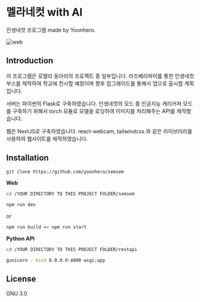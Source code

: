 # 멜라네컷 with AI

인생네컷 프로그램 made by Yoonhero.

![web](https://github.com/yoonhero/semsem/blob/master/docs/main_web.png?raw=true)

## Introduction

이 프로그램은 로맬라 동아리의 프로젝트 중 일부입니다. 라즈베리파이를 통한 인생네컷 부스를 제작하여 학교에 전시할 예정이며 향후 업그레이드를 통해서 앱으로 출시할 계획입니다.

서버는 파이썬의 Flask로 구축하였습니다. 인생네컷의 모드 중 인공지능 캐리커쳐 모드를 구축하기 위해서 torch 모듈로 모델을 로딩하여 이미지를 처리해주는 API를 제작했습니다.

웹은 NextJS로 구축하였습니다. react-webcam, tailwindcss 와 같은 라이브러리를 사용하여 웹사이트를 제작하였습니다.

## Installation

```bash
git clone https://github.com/yoonhero/semsem
```

<strong>Web</strong>

```bash
cd /YOUR DIRECTORY TO THIS PROJECT FOLDER/semsem
```

```bash
npm run dev
```

or

```bash
npm run build => npm run start
```

<strong>Python API</strong>

```bash
cd /YOUR DIRECTORY TO THIS PROJECT FOLDER/restapi
```

```bash
gunicorn --bind 0.0.0.0:4000 wsgi:app
```

## License

GNU 3.0
